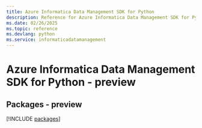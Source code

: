 ```yaml
---
title: Azure Informatica Data Management SDK for Python
description: Reference for Azure Informatica Data Management SDK for Python
ms.date: 02/26/2025
ms.topic: reference
ms.devlang: python
ms.service: informaticadatamanagement
---
```

# Azure Informatica Data Management SDK for Python - preview
## Packages - preview
[!INCLUDE [packages](informatica-data-management-index.md)]